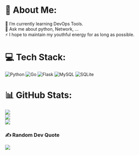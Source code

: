 # 💫 About Me:
🌱 I’m currently learning DevOps Tools.<br>💬 Ask me about python, Network, ...<br>⚡ I hope to maintain my youthful energy for as long as possible.


# 💻 Tech Stack:
![Python](https://img.shields.io/badge/python-3670A0?style=plastic&logo=python&logoColor=ffdd54) ![Go](https://img.shields.io/badge/go-%2300ADD8.svg?style=plastic&logo=go&logoColor=white) ![Flask](https://img.shields.io/badge/flask-%23000.svg?style=plastic&logo=flask&logoColor=white) ![MySQL](https://img.shields.io/badge/mysql-%2300f.svg?style=plastic&logo=mysql&logoColor=white) ![SQLite](https://img.shields.io/badge/sqlite-%2307405e.svg?style=plastic&logo=sqlite&logoColor=white)
# 📊 GitHub Stats:
![](https://github-readme-stats.vercel.app/api?username=sysp0&theme=bear&hide_border=false&include_all_commits=true&count_private=true)<br/>
![](https://github-readme-streak-stats.herokuapp.com/?user=sysp0&theme=bear&hide_border=false)<br/>
![](https://github-readme-stats.vercel.app/api/top-langs/?username=sysp0&theme=bear&hide_border=false&include_all_commits=true&count_private=true&layout=compact)

### ✍️ Random Dev Quote
![](https://quotes-github-readme.vercel.app/api?type=horizontal&theme=tokyonight)

